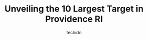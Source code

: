---
layout: ampstory
image: https://i0.wp.com/www.depkes.org/wp-content/uploads/2023/06/target-0-in-providence-ri-1685966124.jpeg?resize=640,853
author: techidn
featured: false
description: Discover the impressive array of Target options in Providence RI, where you can find 10 of the largest Target establishments in the area. From renowned classics to hidden gems, Providence RI
title: Unveiling the 10 Largest Target in Providence RI
cover:
   title: Unveiling the 10 Largest Target in Providence RI
   subtitle: Rickpate
   background: https://www.depkes.org/wp-content/uploads/2023/06/target-0-in-providence-ri-1685966124.jpeg

pages: 
 - layout: thirds
   top: <h1>#1 Target</h1>
   bottom: "<p>I love Target! Not only they have a lot of great quality clothe and shoes but they have beauty supply and great clearance items.And also they have reward point 🥰</p>"
   background: https://www.depkes.org/wp-content/uploads/2023/06/target-1-in-providence-ri-1685966124.jpeg
   backgroundblur: true
 - layout: thirds
   top: <h1>#2 Target</h1>
   bottom: "<p>79 Commerce Way, Seekonk, MA 02771, United States</p>"
   background: https://www.depkes.org/wp-content/uploads/2023/06/target-2-in-providence-ri-1685966125.jpeg
   cta:
      link: https://www.depkes.org/blog/unveiling-the-10-largest-target-in-providence-ri/
      text: Unveiling the 10 Largest Target in Providence RI
 - layout: thirds
   top: <h1>#3 Target</h1>
   bottom: "<p>91 Taunton St, Plainville, MA 02762, United States</p>"
   background: https://www.depkes.org/wp-content/uploads/2023/06/target-3-in-providence-ri-1685966125.jpeg
   cta:
      link: https://www.depkes.org/blog/unveiling-the-10-largest-target-in-providence-ri/
      text: Unveiling the 10 Largest Target in Providence RI
 - layout: thirds
   top: <h1>#4 Target</h1>
   bottom: "<p>479 State Rd, Dartmouth, MA 02747, United States</p>"
   background: https://images.unsplash.com/photo-1553949345-eb786bb3f7ba?ixlib=rb-4.0.3&ixid=MnwxMjA3fDB8MHxwaG90by1wYWdlfHx8fGVufDB8fHx8&auto=format&fit=crop&w=640&h=853&q=80
   cta:
      link: https://www.depkes.org/blog/unveiling-the-10-largest-target-in-providence-ri/
      text: Unveiling the 10 Largest Target in Providence RI
 - layout: thirds
   top: <h1>#5 Target</h1>
   bottom: "<p>529 Lincoln St, Worcester, MA 01605, United States</p>"
   background: https://images.unsplash.com/photo-1567095761054-7a02e69e5c43?ixlib=rb-4.0.3&ixid=MnwxMjA3fDB8MHxwaG90by1wYWdlfHx8fGVufDB8fHx8&auto=format&fit=crop&w=640&h=853&q=80
   cta:
      link: https://www.depkes.org/blog/unveiling-the-10-largest-target-in-providence-ri/
      text: Unveiling the 10 Largest Target in Providence RI
 - layout: thirds
   top: <h1>#6 Target</h1>
   bottom: "<p>221 University Ave, Westwood, MA 02090, United States</p>"
   background: https://images.unsplash.com/photo-1609083590460-7b8cc0ca65f8?ixlib=rb-4.0.3&ixid=MnwxMjA3fDB8MHxwaG90by1wYWdlfHx8fGVufDB8fHx8&auto=format&fit=crop&w=640&h=853&q=80
   cta:
      link: https://www.depkes.org/blog/unveiling-the-10-largest-target-in-providence-ri/
      text: Unveiling the 10 Largest Target in Providence RI
 - layout: thirds
   top: <h1>#7 Target</h1>
   bottom: "<p>400 Bald Hill Rd #200, Warwick, RI 02886, United States</p>"
   background: https://images.unsplash.com/photo-1608411404720-c8f0417bcdba?ixlib=rb-4.0.3&ixid=MnwxMjA3fDB8MHxwaG90by1wYWdlfHx8fGVufDB8fHx8&auto=format&fit=crop&w=640&h=853&q=80
   cta:
      link: https://www.depkes.org/blog/unveiling-the-10-largest-target-in-providence-ri/
      text: Unveiling the 10 Largest Target in Providence RI
 - layout: thirds
   middle: Continue reading...
   background: https://images.unsplash.com/photo-1488554378835-f7acf46e6c98?ixlib=rb-4.0.3&ixid=MnwxMjA3fDB8MHxwaG90by1wYWdlfHx8fGVufDB8fHx8&auto=format&fit=crop&w=640&h=853&q=80
   cta:
      link: https://www.depkes.org/blog/unveiling-the-10-largest-target-in-providence-ri/
      text: Unveiling the 10 Largest Target in Providence RI
      
---